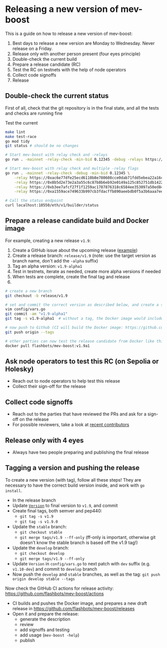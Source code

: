 # Releasing a new version of mev-boost

This is a guide on how to release a new version of mev-boost:

1. Best days to release a new version are Monday to Wednesday. Never release on a Friday.
1. Release only with another person present (four eyes principle)
1. Double-check the current build
1. Prepare a release candidate (RC)
1. Test the RC on testnets with the help of node operators
1. Collect code signoffs
1. Release

## Double-check the current status

First of all, check that the git repository is in the final state, and all the tests and checks are running fine

Test the current

```bash
make lint
make test-race
go mod tidy
git status # should be no changes

# Start mev-boost with relay check and -relays
go run . -mainnet -relay-check -min-bid 0.12345 -debug -relays https://0xac6e77dfe25ecd6110b8e780608cce0dab71fdd5ebea22a16c0205200f2f8e2e3ad3b71d3499c54ad14d6c21b41a37ae@boost-relay.flashbots.net,https://0x8b5d2e73e2a3a55c6c87b8b6eb92e0149a125c852751db1422fa951e42a09b82c142c3ea98d0d9930b056a3bc9896b8f@bloxroute.max-profit.blxrbdn.com,https://0xb3ee7afcf27f1f1259ac1787876318c6584ee353097a50ed84f51a1f21a323b3736f271a895c7ce918c038e4265918be@relay.edennetwork.io,https://0xa1559ace749633b997cb3fdacffb890aeebdb0f5a3b6aaa7eeeaf1a38af0a8fe88b9e4b1f61f236d2e64d95733327a62@relay.ultrasound.money

# Start mev-boost with relay check and multiple -relay flags
go run . -mainnet -relay-check -debug -min-bid 0.12345 \
    -relay https://0xac6e77dfe25ecd6110b8e780608cce0dab71fdd5ebea22a16c0205200f2f8e2e3ad3b71d3499c54ad14d6c21b41a37ae@boost-relay.flashbots.net \
    -relay https://0x8b5d2e73e2a3a55c6c87b8b6eb92e0149a125c852751db1422fa951e42a09b82c142c3ea98d0d9930b056a3bc9896b8f@bloxroute.max-profit.blxrbdn.com \
    -relay https://0xb3ee7afcf27f1f1259ac1787876318c6584ee353097a50ed84f51a1f21a323b3736f271a895c7ce918c038e4265918be@relay.edennetwork.io \
    -relay https://0xa1559ace749633b997cb3fdacffb890aeebdb0f5a3b6aaa7eeeaf1a38af0a8fe88b9e4b1f61f236d2e64d95733327a62@relay.ultrasound.money

# Call the status endpoint
curl localhost:18550/eth/v1/builder/status
```

## Prepare a release candidate build and Docker image

For example, creating a new release `v1.9`:

1. Create a GitHub issue about the upcoming release ([example](https://github.com/flashbots/mev-boost/issues/524))
2. Create a release branch: `release/v1.9` (note: use the target version as branch name, don't add the `-alpha` suffix)
3. Tag an alpha version: `v1.9-alpha1`
4. Test in testnets, iterate as needed, create more alpha versions if needed
5. When tests are complete, create the final tag and release
6.

```bash
# create a new branch
git checkout -b release/v1.9

# set and commit the correct version as described below, and create a signed tag
vim config/vars.go
git commit -am "v1.9-alpha1"
git tag -s v1.9-alpha1  # without a tag, the Docker image would include the wrong version number

# now push to Github (CI will build the Docker image: https://github.com/flashbots/mev-boost/actions)
git push origin --tags

# other parties can now test the release candidate from Docker like this:
docker pull flashbots/mev-boost:v1.9a1
```

## Ask node operators to test this RC (on Sepolia or Holesky)

* Reach out to node operators to help test this release
* Collect their sign-off for the release

## Collect code signoffs

* Reach out to the parties that have reviewed the PRs and ask for a sign-off on the release
* For possible reviewers, take a look at [recent contributors](https://github.com/flashbots/mev-boost/graphs/contributors)

## Release only with 4 eyes

* Always have two people preparing and publishing the final release

## Tagging a version and pushing the release

To create a new version (with tag), follow all these steps! They are necessary to have the correct build version inside, and work with `go install`.

* In the release branch
* Update [`Version`](/config/vars.go) to final version to `v1.9`, and commit
* Create final tags, both semver and pep440:
  * `git tag -s v1.9`
  * `git tag -s v1.9.0`
* Update the `stable` branch:
  * `git checkout stable`
  * `git merge tags/v1.9 --ff-only` (ff-only is important, otherwise git doesn't know the stable branch is based off the v1.9 tag!)
* Update the `develop` branch:
  * `git checkout develop`
  * `git merge tags/v1.9 --ff-only`
* Update `Version` in `config/vars.go` to next patch with `dev` suffix (e.g. `v1.10-dev`) and commit to `develop` branch
* Now push the `develop` and `stable` branches, as well as the tag: `git push origin develop stable --tags`

Now check the GitHub CI actions for release activity: https://github.com/flashbots/mev-boost/actions
* CI builds and pushes the Docker image, and prepares a new draft release in https://github.com/flashbots/mev-boost/releases
* Open it and prepare the release:
  * generate the description
  * review
  * add signoffs and testing
  * add usage (`mev-boost -help`)
  * publish
